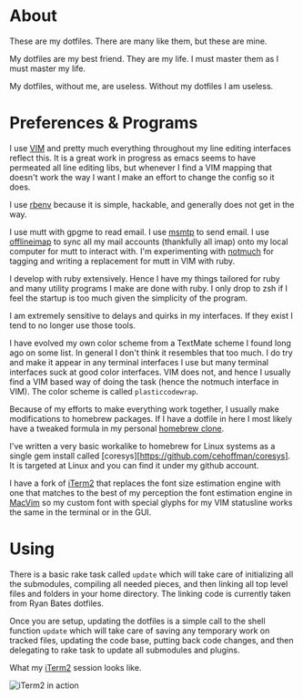 # About

These are my dotfiles. There are many like them, but these are mine.

My dotfiles are my best friend. They are my life. I must master them as I must
master my life.

My dotfiles, without me, are useless. Without my dotfiles I am useless.

# Preferences & Programs

I use [VIM](http://www.VIM.org) and pretty much everything throughout my line
editing interfaces reflect this. It is a great work in progress as emacs seems
to have permeated all line editing libs, but whenever I find a VIM mapping that
doesn't work the way I want I make an effort to change the config so it does.

I use [rbenv](https://github.com/sstephenson/rbenv) because it is simple,
hackable, and generally does not get in the way.

I use mutt with gpgme to read email. I use
[msmtp](http://msmtp.sourceforge.net) to send email. I use
[offlineimap](http://offlineimap.org) to sync all my mail accounts (thankfully
all imap) onto my local computer for mutt to interact with. I'm experimenting
with [notmuch](http://notmuchmail.org) for tagging and writing a replacement
for mutt in VIM with ruby.

I develop with ruby extensively. Hence I have my things tailored for ruby and
many utility programs I make are done with ruby. I only drop to zsh if I feel
the startup is too much given the simplicity of the program.

I am extremely sensitive to delays and quirks in my interfaces. If they exist
I tend to no longer use those tools.

I have evolved my own color scheme from a TextMate scheme I found long ago on
some list. In general I don't think it resembles that too much. I do try and
make it appear in any terminal interfaces I use but many terminal interfaces
suck at good color interfaces. VIM does not, and hence I usually find a VIM
based way of doing the task (hence the notmuch interface in VIM). The
color scheme is called `plasticcodewrap`.

Because of my efforts to make everything work together, I usually make
modifications to homebrew packages. If I have a dotfile in here I most likely
have a tweaked formula in my personal [homebrew
clone](https://github.com/cehoffman/homebrew). 

I've written a very basic workalike to homebrew for Linux systems as a single
gem install called [coresys][https://github.com/cehoffman/coresys]. It is
targeted at Linux and you can find it under my github account.

I have a fork of [iTerm2](http://github.com/cehoffman/iTerm2) that replaces the
font size estimation engine with one that matches to the best of my perception
the font estimation engine in [MacVim](http://macvim.org) so my custom font
with special glyphs for my VIM statusline works the same in the terminal or in
the GUI.

# Using

There is a basic rake task called `update` which will take care of initializing
all the submodules, compiling all needed pieces, and then linking all top level
files and folders in your home directory. The linking code is currently taken
from Ryan Bates dotfiles.

Once you are setup, updating the dotfiles is a simple call to the shell
function `update` which will take care of saving any temporary work on tracked
files, updating the code base, putting back code changes, and then delegating
to rake task to update all submodules and plugins.

What my [iTerm2](http://github.com/cehoffman/iTerm2) session looks like.

![iTerm2 in action](https://github.com/downloads/cehoffman/dotfiles/terminal.png)
